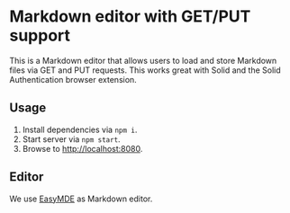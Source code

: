 # Markdown editor with GET/PUT support

This is a Markdown editor that allows users to load and store Markdown files via GET and PUT requests.
This works great with Solid and the Solid Authentication browser extension.

## Usage

1. Install dependencies via `npm i`.
2. Start server via `npm start`.
3. Browse to <http://localhost:8080>.

## Editor

We use [EasyMDE](https://github.com/Ionaru/easy-markdown-editor) as Markdown editor.
